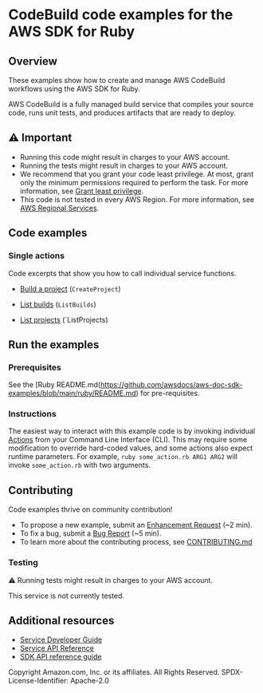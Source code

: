 # CodeBuild code examples for the AWS SDK for Ruby
## Overview
These examples show how to create and manage AWS CodeBuild workflows using the AWS SDK for Ruby.

AWS CodeBuild is a fully managed build service that compiles your source code, runs unit tests, and produces artifacts that are ready to deploy.

## ⚠️ Important
* Running this code might result in charges to your AWS account. 
* Running the tests might result in charges to your AWS account.
* We recommend that you grant your code least privilege. At most, grant only the minimum permissions required to perform the task. For more information, see [Grant least privilege](https://docs.aws.amazon.com/IAM/latest/UserGuide/best-practices.html#grant-least-privilege). 
* This code is not tested in every AWS Region. For more information, see [AWS Regional Services](https://aws.amazon.com/about-aws/global-infrastructure/regional-product-services).

## Code examples

### Single actions
Code excerpts that show you how to call individual service functions.

* [Build a project](./aws-ruby-sdk-codebuild-example-build-project.rb) (`CreateProject`)

* [List builds](./aws-ruby-sdk-codebuild-example-list-builds.rb) (`ListBuilds`)

* [List projects](./aws-ruby-sdk-codebuild-example-list-projects.rb) (`ListProjects)






## Run the examples

### Prerequisites

See the [Ruby README.md(https://github.com/awsdocs/aws-doc-sdk-examples/blob/main/ruby/README.md) for pre-requisites.

### Instructions
The easiest way to interact with this example code is by invoking individual [Actions](#Actions) from your Command Line Interface (CLI). This may require some modification to override hard-coded values, and some actions also expect runtime parameters. For example, `ruby some_action.rb ARG1 ARG2` will invoke `some_action.rb` with two arguments.

## Contributing
Code examples thrive on community contribution!

* To propose a new example, submit an [Enhancement Request](https://github.com/awsdocs/aws-doc-sdk-examples/issues/new?assignees=octocat&labels=type%2Fenhancement&template=enhancement.yaml&title=%5BEnhancement%5D%3A+%3CDESCRIPTIVE+TITLE+HERE%3E) (~2 min).
* To fix a bug, submit a [Bug Report](https://github.com/awsdocs/aws-doc-sdk-examples/issues/new?assignees=octocat&labels=type%2Fbug&template=bug.yaml&title=%5BBug%5D%3A+%3CDESCRIPTIVE+TITLE+HERE%3E) (~5 min).
* To learn more about the contributing process, see [CONTRIBUTING.md](../../../CONTRIBUTING.md)
### Testing
⚠️ Running tests might result in charges to your AWS account.

This service is not currently tested.

## Additional resources
* [Service Developer Guide](https://docs.aws.amazon.com/sdk-for-ruby/v3/developer-guide/welcome.html)
* [Service API Reference](https://docs.aws.amazon.com/sdk-for-ruby/v3/api/)
* [SDK API reference guide](https://aws.amazon.com/developer/language/ruby/)

Copyright Amazon.com, Inc. or its affiliates. All Rights Reserved. SPDX-License-Identifier: Apache-2.0
